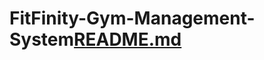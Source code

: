# FitFinity-Gym-Management-System[README.md](https://github.com/Utkarsh491/FitFinity-Gym-Management-System/files/12698907/README.md)
